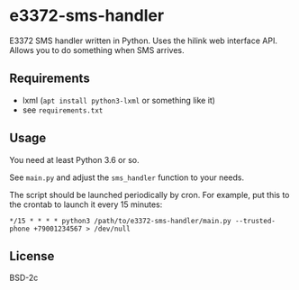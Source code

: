 # e3372-sms-handler

E3372 SMS handler written in Python. Uses the hilink web interface API. Allows
you to do something when SMS arrives.

## Requirements

* lxml (`apt install python3-lxml` or something like it)
* see `requirements.txt`

## Usage

You need at least Python 3.6 or so.

See `main.py` and adjust the `sms_handler` function to your needs.

The script should be launched periodically by cron. For example, put this to the 
crontab to launch it every 15 minutes:
```cron
*/15 * * * * python3 /path/to/e3372-sms-handler/main.py --trusted-phone +79001234567 > /dev/null
```

## License

BSD-2c